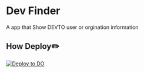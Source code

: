 # Dev Finder

A app that Show DEVTO user or orgination information

## How Deploy✏️

[![Deploy to DO](https://mp-assets1.sfo2.digitaloceanspaces.com/deploy-to-do/do-btn-blue.svg)](https://cloud.digitalocean.com/apps/new?repo=https://github.com/vimal-verma/devto/tree/master&refcode=aaa4b40ae64a)
